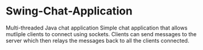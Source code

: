 # Swing-Chat-Application
Multi-threaded Java chat application
Simple chat application that allows mutliple clients to connect using sockets.
Clients can send messages to the server which then relays the messages back to all the clients connected.

